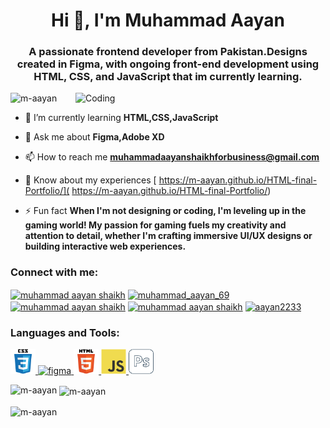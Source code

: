 <h1 align="center">Hi 👋, I'm Muhammad Aayan</h1>
<h3 align="center">A passionate frontend developer from Pakistan.Designs created in Figma, with ongoing front-end development using HTML, CSS, and JavaScript that im currently learning.</h3>
<img align="right" alt="Coding" width="400" src="https://i.pinimg.com/originals/e4/26/70/e426702edf874b181aced1e2fa5c6cde.gif">

<p align="left"> <img src="https://komarev.com/ghpvc/?username=m-aayan&label=Profile%20views&color=0e75b6&style=flat" alt="m-aayan" /> </p>

- 🌱 I’m currently learning **HTML,CSS,JavaScript**

- 💬 Ask me about **Figma,Adobe XD**

- 📫 How to reach me **muhammadaayanshaikhforbusiness@gmail.com**

- 📄 Know about my experiences [ https://m-aayan.github.io/HTML-final-Portfolio/]( https://m-aayan.github.io/HTML-final-Portfolio/)

- ⚡ Fun fact **When I'm not designing or coding, I'm leveling up in the gaming world! My passion for gaming fuels my creativity and attention to detail, whether I'm crafting immersive UI/UX designs or building interactive web experiences.**

<h3 align="left">Connect with me:</h3>
<p align="left">
<a href="https://linkedin.com/in/muhammad aayan shaikh" target="blank"><img align="center" src="https://raw.githubusercontent.com/rahuldkjain/github-profile-readme-generator/master/src/images/icons/Social/linked-in-alt.svg" alt="muhammad aayan shaikh" height="30" width="40" /></a>
<a href="https://instagram.com/muhammad_aayan_69" target="blank"><img align="center" src="https://raw.githubusercontent.com/rahuldkjain/github-profile-readme-generator/master/src/images/icons/Social/instagram.svg" alt="muhammad_aayan_69" height="30" width="40" /></a>
<a href="https://dribbble.com/muhammad aayan shaikh" target="blank"><img align="center" src="https://raw.githubusercontent.com/rahuldkjain/github-profile-readme-generator/master/src/images/icons/Social/dribbble.svg" alt="muhammad aayan shaikh" height="30" width="40" /></a>
<a href="https://www.behance.net/muhammad aayan shaikh" target="blank"><img align="center" src="https://raw.githubusercontent.com/rahuldkjain/github-profile-readme-generator/master/src/images/icons/Social/behance.svg" alt="muhammad aayan shaikh" height="30" width="40" /></a>
<a href="https://discord.gg/aayan2233" target="blank"><img align="center" src="https://raw.githubusercontent.com/rahuldkjain/github-profile-readme-generator/master/src/images/icons/Social/discord.svg" alt="aayan2233" height="30" width="40" /></a>
</p>

<h3 align="left">Languages and Tools:</h3>
<p align="left"> <a href="https://www.w3schools.com/css/" target="_blank" rel="noreferrer"> <img src="https://raw.githubusercontent.com/devicons/devicon/master/icons/css3/css3-original-wordmark.svg" alt="css3" width="40" height="40"/> </a> <a href="https://www.figma.com/" target="_blank" rel="noreferrer"> <img src="https://www.vectorlogo.zone/logos/figma/figma-icon.svg" alt="figma" width="40" height="40"/> </a> <a href="https://www.w3.org/html/" target="_blank" rel="noreferrer"> <img src="https://raw.githubusercontent.com/devicons/devicon/master/icons/html5/html5-original-wordmark.svg" alt="html5" width="40" height="40"/> </a> <a href="https://developer.mozilla.org/en-US/docs/Web/JavaScript" target="_blank" rel="noreferrer"> <img src="https://raw.githubusercontent.com/devicons/devicon/master/icons/javascript/javascript-original.svg" alt="javascript" width="40" height="40"/> </a> <a href="https://www.photoshop.com/en" target="_blank" rel="noreferrer"> <img src="https://raw.githubusercontent.com/devicons/devicon/master/icons/photoshop/photoshop-line.svg" alt="photoshop" width="40" height="40"/> </a> </p>

<p><img align="left" src="https://github-readme-stats.vercel.app/api/top-langs?username=m-aayan&show_icons=true&locale=en&layout=compact" alt="m-aayan" /></p>

<p>&nbsp;<img align="center" src="https://github-readme-stats.vercel.app/api?username=m-aayan&show_icons=true&locale=en" alt="m-aayan" /></p>

<p><img align="center" src="https://github-readme-streak-stats.herokuapp.com/?user=m-aayan&" alt="m-aayan" /></p>
